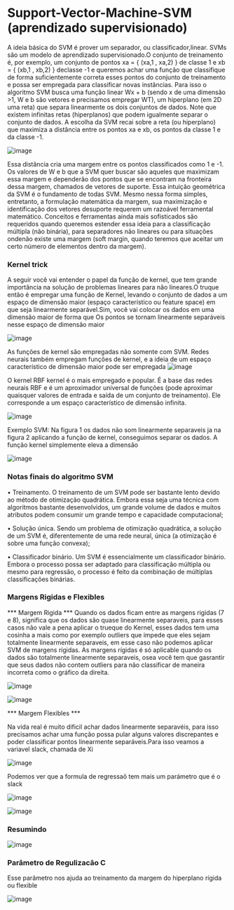 # Support-Vector-Machine-SVM (aprendizado supervisionado)

A ideia básica do SVM é prover um separador, ou classificador,linear. SVMs são um modelo de aprendizado supervisionado.O conjunto de treinamento é, por exemplo, um conjunto de pontos xa = { (xa,1 , xa,2) } de classe 1 e xb = { (xb,1 , xb,2) } declasse -1 e queremos achar uma função que classifique de forma suficientemente correta esses pontos do conjunto de treinamento e possa ser empregada para classificar novas instâncias.
Para isso o algoritmo SVM busca uma função linear Wx + b (sendo x de uma dimensão >1, W e b são vetores e precisamos empregar WT), um hiperplano (em 2D uma reta) que separa linearmente os dois conjuntos de dados.
Note que existem infinitas retas (hiperplanos) que podem igualmente separar o conjunto de dados. A escolha da SVM recai sobre a reta (ou hiperplano) que maximiza a distância entre os pontos xa e xb, os pontos da classe 1 e da classe -1.

![image](https://user-images.githubusercontent.com/87387315/171508498-534f10bc-e132-4f67-bfb8-bd3626657ec6.png)

Essa distância cria uma margem entre os pontos classificados como 1 e -1. Os valores de W e b que a SVM quer buscar são aqueles que maximizam essa margem e dependerão dos pontos que se encontram na fronteira dessa margem, chamados de vetores de suporte.
Essa intuição geométrica da SVM é o fundamento de todas SVM. Mesmo nessa forma simples, entretanto, a formulação matemática da margem, sua maximização e identificação dos vetores desuporte requerem um razoável ferramental matemático. Conceitos e ferramentas ainda mais sofisticados são requeridos quando queremos estender essa ideia para a classificação múltipla (não binária), para separadores não lineares ou para situações ondenão existe uma margem (soft margin, quando teremos que aceitar
um certo número de elementos dentro da margem).

### Kernel trick
A seguir você vai entender o papel da função de kernel, que tem grande importância na solução de problemas lineares para não lineares.O truque então é empregar uma função de Kernel, levando o conjunto de dados a um espaço de dimensão maior (espaço característico ou feature space) em que seja linearmente separável.Sim, você vai colocar os dados em uma dimensão maior de forma que Os pontos se tornam linearmente separáveis nesse espaço de dimensão maior

![image](https://user-images.githubusercontent.com/87387315/171509149-118891a2-416d-4902-9593-48cde21318ad.png)

As funções de kernel são empregadas não somente com SVM. Redes neurais também empregam funções de kernel, e a ideia de um espaço característico de dimensão maior pode ser empregada
![image](https://user-images.githubusercontent.com/87387315/171510113-8f649012-9d80-471d-aa7d-ce986f38335d.png)

O kernel RBF kernel é o mais empregado e popular. É a base das redes neurais RBF e é um aproximador universal de funções (pode aproximar quaisquer valores de entrada e saída de um conjunto de treinamento). Ele corresponde a um espaço característico de dimensão infinita.

![image](https://user-images.githubusercontent.com/87387315/171510248-d0e7ad43-43ad-4b79-b0da-357f4a26d15e.png)

Exemplo SVM: Na figura 1 os dados não som linearmente separaveis ja na figura 2 aplicando a função de kernel, conseguimos separar os dados. A função kernel simplemente eleva a dimensão 

![image](https://user-images.githubusercontent.com/87387315/171511478-af93009c-af48-4a07-ac75-9203d2f80141.png)


### Notas finais do algoritmo SVM
• Treinamento. O treinamento de um SVM pode ser bastante lento devido ao método de otimização quadrática. Embora essa seja uma técnica com algoritmos bastante desenvolvidos, um grande volume de dados e muitos atributos podem consumir um grande tempo e capacidade computacional;

• Solução única. Sendo um problema de otimização quadrática, a solução de um SVM é, diferentemente de uma rede neural, única (a otimização é sobre uma função convexa);

• Classificador binário. Um SVM é essencialmente um classificador binário. Embora o processo possa ser adaptado para classificação múltipla ou mesmo para regressão, o processo é feito da combinação de múltiplas classificações binárias.


### Margens Rigidas e Flexibles
*** Margem Rigida ***
Quando os dados ficam entre as margens rigidas (7 e 8), significa que os dados são quase linearmente separaveis, para esses casos não vale a pena aplicar o trueque do Kernel, esses dados tem uma cosinha a mais como por exemplo outliers que impede que eles sejam totalmente linearmente separaveis, em esse caso não podemos aplicar SVM de margens rígidas. As margens rígidas é só aplicable quando os dados são totalmente linearmente separaveis, osea você tem que gasrantir que seus dados não contem outliers para não classificar de maneira incorreta como o gráfico da direita.

![image](https://user-images.githubusercontent.com/87387315/171882175-b673c696-ad6a-4efa-9ee6-192545e7875d.png)

![image](https://user-images.githubusercontent.com/87387315/171880404-2b03ecdc-a8fe-45fc-b535-43d912a1b416.png)

*** Margem Flexibles ***

Na vida real é muito dificil achar dados linearmente separavéis, para isso precisamos achar uma função possa pular alguns valores discrepantes e poder classificar pontos linearmente separáveis.Para isso veamos a variavel slack, chamada de Xi

![image](https://user-images.githubusercontent.com/87387315/171883486-17dea2af-d262-4a9d-910d-76ba387a8e6d.png)

Podemos ver que a formula de regressaõ tem mais um parámetro que é o slack

![image](https://user-images.githubusercontent.com/87387315/171883702-ff0535b4-6aa6-480d-b400-9b04d575e997.png)

![image](https://user-images.githubusercontent.com/87387315/171883993-64157d78-684f-4bba-af98-6b58db795b4c.png)


### Resumindo
![image](https://user-images.githubusercontent.com/87387315/171884417-decefbdc-0405-43e4-821d-5f86644c78ef.png)

### Parâmetro de Regulizacão C
Esse parâmetro nos ajuda ao treinamento da margem do hiperplano rígida ou flexible 

![image](https://user-images.githubusercontent.com/87387315/171939753-b5ee15ff-b44b-44c5-b1e0-c2c1fba89ff0.png)

